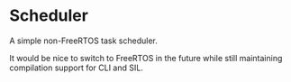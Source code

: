 # Scheduler

A simple non-FreeRTOS task scheduler.

It would be nice to switch to FreeRTOS in the future while still maintaining compilation support for CLI and SIL.
